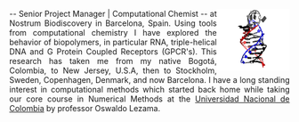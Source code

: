 
<p align="justify">
<img src="https://raw.githubusercontent.com/esguerra/mesguerra.org/master/static/images/random_8.png" width="26%" align="right"/>
-- Senior Project Manager | Computational Chemist -- at Nostrum Biodiscovery in Barcelona, Spain. Using tools from computational chemistry I have explored the behavior of biopolymers, in particular RNA, triple-helical DNA and G Protein Coupled Receptors (GPCR's). This research has taken me from my native Bogotá, Colombia, to New Jersey, U.S.A, then to Stockholm, Sweden, Copenhagen, Denmark, and now Barcelona.
I have a long standing interest in computational methods which started back home while taking our core course in Numerical Methods at the <a href="https://unal.edu.co">Universidad Nacional de Colombia</a> by professor Oswaldo Lezama.
</p>


<!--
### Hi there 👋
**esguerra/esguerra** is a ✨ _special_ ✨ repository because its `README.md` (this file) appears on your GitHub profile.

Here are some ideas to get you started:

- 🔭 I’m currently working on ...
- 🌱 I’m currently learning ...
- 👯 I’m looking to collaborate on ...
- 🤔 I’m looking for help with ...
- 💬 Ask me about ...
- 📫 How to reach me: ...
- 😄 Pronouns: ...
- ⚡ Fun fact: ...
-->
